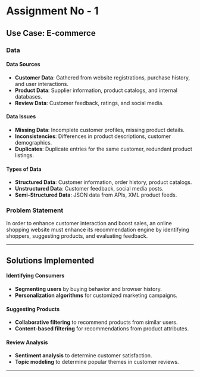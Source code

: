 # Assignment No - 1

## Use Case: E-commerce

### Data
#### Data Sources
- **Customer Data**: Gathered from website registrations, purchase history, and user interactions.
- **Product Data**: Supplier information, product catalogs, and internal databases.
- **Review Data**: Customer feedback, ratings, and social media.

#### Data Issues
- **Missing Data**: Incomplete customer profiles, missing product details.
- **Inconsistencies**: Differences in product descriptions, customer demographics.
- **Duplicates**: Duplicate entries for the same customer, redundant product listings.

#### Types of Data
- **Structured Data**: Customer information, order history, product catalogs.
- **Unstructured Data**: Customer feedback, social media posts.
- **Semi-Structured Data**: JSON data from APIs, XML product feeds.

### Problem Statement
In order to enhance customer interaction and boost sales, an online shopping website must enhance its recommendation engine by identifying shoppers, suggesting products, and evaluating feedback.

---


## Solutions Implemented
#### Identifying Consumers
- **Segmenting users** by buying behavior and browser history.
- **Personalization algorithms** for customized marketing campaigns.

#### Suggesting Products
- **Collaborative filtering** to recommend products from similar users.
- **Content-based filtering** for recommendations from product attributes.

#### Review Analysis
- **Sentiment analysis** to determine customer satisfaction.
- **Topic modeling** to determine popular themes in customer reviews.

---




